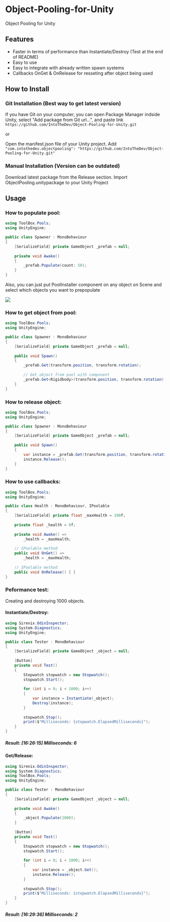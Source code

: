 # Object-Pooling-for-Unity
Object Pooling for Unity

## Features
- Faster in terms of performance than Instantiate/Destroy (Test at the end of README)
- Easy to use
- Easy to integrate with already written spawn systems
- Callbacks OnGet & OnRelease for resseting after object being used

## How to Install
### Git Installation (Best way to get latest version)

If you have Git on your computer, you can open Package Manager indside Unity, select "Add package from Git url...", and paste link ```https://github.com/IntoTheDev/Object-Pooling-for-Unity.git```

or

Open the manifest.json file of your Unity project.
Add ```"com.intothedev.objectpooling": "https://github.com/IntoTheDev/Object-Pooling-for-Unity.git"```

### Manual Installation (Version can be outdated)
Download latest package from the Release section.
Import ObjectPooling.unitypackage to your Unity Project

## Usage
### How to populate pool:
```csharp
using ToolBox.Pools;
using UnityEngine;

public class Spawner : MonoBehaviour
{
	[SerializeField] private GameObject _prefab = null;
	
	private void Awake()
	{
		_prefab.Populate(count: 50);
	}
}
```

Also, you can just put PoolInstaller component on any object on Scene and select which objects you want to prepopulate

![](https://i.imgur.com/gnyZ0RQ.png)

### How to get object from pool:
```csharp
using ToolBox.Pools;
using UnityEngine;

public class Spawner : MonoBehaviour
{
	[SerializeField] private GameObject _prefab = null;
	
	public void Spawn()
	{
		_prefab.Get(transform.position, transform.rotation);
		
		// Get object from pool with component
		_prefab.Get<Rigidbody>(transform.position, transform.rotation).isKinematic = true;
	}
}
```

### How to release object:
```csharp
using ToolBox.Pools;
using UnityEngine;

public class Spawner : MonoBehaviour
{
	[SerializeField] private GameObject _prefab = null;
	
	public void Spawn()
	{
		var instance = _prefab.Get(transform.position, transform.rotation);
		instance.Release();
	}
}
```

### How to use callbacks:
```csharp
using ToolBox.Pools;
using UnityEngine;

public class Health : MonoBehaviour, IPoolable
{
	[SerializeField] private float _maxHealth = 100f;
	
	private float _health = 0f;
	
	private void Awake() =>
		_health = _maxHealth;
		
	// IPoolable method
	public void OnGet() =>
		_health = _maxHealth;
		
	// IPoolable method
	public void OnRelease() { }
}
```

### Peformance test:
Creating and destroying 1000 objects.

#### Instantiate/Destroy:

```csharp
using Sirenix.OdinInspector;
using System.Diagnostics;
using UnityEngine;

public class Tester : MonoBehaviour
{
	[SerializeField] private GameObject _object = null;
	
	[Button]
	private void Test()
	{
		Stopwatch stopwatch = new Stopwatch();
		stopwatch.Start();
		
		for (int i = 0; i < 1000; i++)
		{
			var instance = Instantiate(_object);
			Destroy(instance);
		}
		
		stopwatch.Stop();
		print($"Milliseconds: {stopwatch.ElapsedMilliseconds}");
	}
}
```
##### Result: [16:26:15] Milliseconds: 6

#### Get/Release:

```csharp
using Sirenix.OdinInspector;
using System.Diagnostics;
using ToolBox.Pools;
using UnityEngine;

public class Tester : MonoBehaviour
{
	[SerializeField] private GameObject _object = null;
	
	private void Awake()
	{
		_object.Populate(1000);
	}
	
	[Button]
	private void Test()
	{
		Stopwatch stopwatch = new Stopwatch();
		stopwatch.Start();
		
		for (int i = 0; i < 1000; i++)
		{
			var instance = _object.Get();
			instance.Release();
		}
		
		stopwatch.Stop();
		print($"Milliseconds: {stopwatch.ElapsedMilliseconds}");
	}
}
```
##### Result: [16:29:36] Milliseconds: 2
